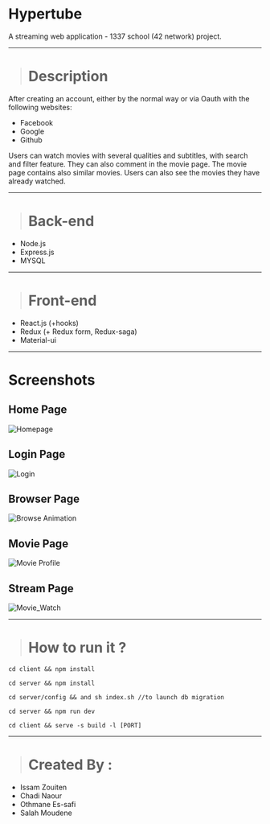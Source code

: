 # Hypertube
A streaming web application - 1337 school (42 network) project.

<hr>

> # Description
After creating an account, either by the normal way or via Oauth with the following websites:
- Facebook
- Google
- Github

Users can watch movies with several qualities and subtitles, with search and filter feature. They can also comment in the movie page. The movie page contains also similar movies.
Users can also see the movies they have already watched.

<hr>

> # Back-end
- Node.js
- Express.js
- MYSQL

<hr>

> # Front-end
- React.js (+hooks)
- Redux (+ Redux form, Redux-saga)
- Material-ui

<hr>

# Screenshots

## Home Page
![Homepage](https://user-images.githubusercontent.com/44867969/190638235-c7154206-811a-4e22-88bb-62f5a907bae0.png)

## Login Page
![Login](https://user-images.githubusercontent.com/44867969/190638322-1cea743c-640c-4c14-85a7-38ff6f6b98f3.png)

## Browser Page
![Browse Animation](https://user-images.githubusercontent.com/44867969/190638395-535797f8-9c53-4781-a065-33663fe542d9.png)

## Movie Page
![Movie Profile](https://user-images.githubusercontent.com/44867969/190638471-843a671a-1d09-4df8-8559-61c5a7cad71f.png)

## Stream Page
![Movie_Watch](https://user-images.githubusercontent.com/44867969/190638534-04b8051a-59b4-40ad-96f3-c5058d9713d7.png)


<hr>

> # How to run it ?
    cd client && npm install

    cd server && npm install

    cd server/config && and sh index.sh //to launch db migration

    cd server && npm run dev

    cd client && serve -s build -l [PORT]
<hr>

> # Created By : 
-  Issam Zouiten
-  Chadi Naour
-  Othmane Es-safi
-  Salah Moudene
